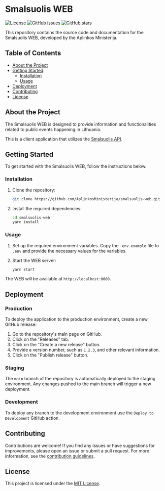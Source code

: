 # Smalsuolis WEB

[![License](https://img.shields.io/github/license/AplinkosMinisterija/smalsuolis-web)](https://github.com/AplinkosMinisterija/smalsuolis-web/blob/main/LICENSE)
[![GitHub issues](https://img.shields.io/github/issues/AplinkosMinisterija/smalsuolis-web)](https://github.com/AplinkosMinisterija/smalsuolis-web/issues)
[![GitHub stars](https://img.shields.io/github/stars/AplinkosMinisterija/smalsuolis-web)](https://github.com/AplinkosMinisterija/smalsuolis-web/stargazers)

This repository contains the source code and documentation for the Smalsuolis WEB, developed by the Aplinkos
Ministerija.

## Table of Contents

- [About the Project](#about-the-project)
- [Getting Started](#getting-started)
  - [Installation](#installation)
  - [Usage](#usage)
- [Deployment](#deployment)
- [Contributing](#contributing)
- [License](#license)

## About the Project

The Smalsuolis WEB is designed to provide information and functionalities related to public events happening in Lithuania.

This is a client application that utilizes
the [Smalsuolis API](https://github.com/AplinkosMinisterija/smalsuolis-api).

## Getting Started

To get started with the Smalsuolis WEB, follow the instructions below.

### Installation

1. Clone the repository:

   ```bash
   git clone https://github.com/AplinkosMinisterija/smalsuolis-web.git
   ```

2. Install the required dependencies:

   ```bash
   cd smalsuolis-web
   yarn install
   ```

### Usage

1. Set up the required environment variables. Copy the `.env.example` file to `.env` and provide the necessary values for the variables.

2. Start the WEB server:

   ```bash
   yarn start
   ```

The WEB will be available at `http://localhost:8080`.

## Deployment

### Production

To deploy the application to the production environment, create a new GitHub release:

1. Go to the repository's main page on GitHub.
2. Click on the "Releases" tab.
3. Click on the "Create a new release" button.
4. Provide a version number, such as `1.2.3`, and other relevant information.
5. Click on the "Publish release" button.

### Staging

The `main` branch of the repository is automatically deployed to the staging environment. Any changes pushed to the main
branch will trigger a new deployment.

### Development

To deploy any branch to the development environment use the `Deploy to Development` GitHub action.

## Contributing

Contributions are welcome! If you find any issues or have suggestions for improvements, please open an issue or submit a
pull request. For more information, see the [contribution guidelines](./CONTRIBUTING.md).

## License

This project is licensed under the [MIT License](./LICENSE).
